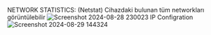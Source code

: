 NETWORK STATISTICS: (Netstat) Cihazdaki bulunan tüm networkları görüntülebilir
![Screenshot 2024-08-28 230023](https://github.com/user-attachments/assets/f5a653f4-7648-4ca6-828c-80249a4ce3b2)
  IP Configration 
![Screenshot 2024-08-29 144324](https://github.com/user-attachments/assets/4ec5c0a1-d13a-408d-8c41-9ce360b6440c)
